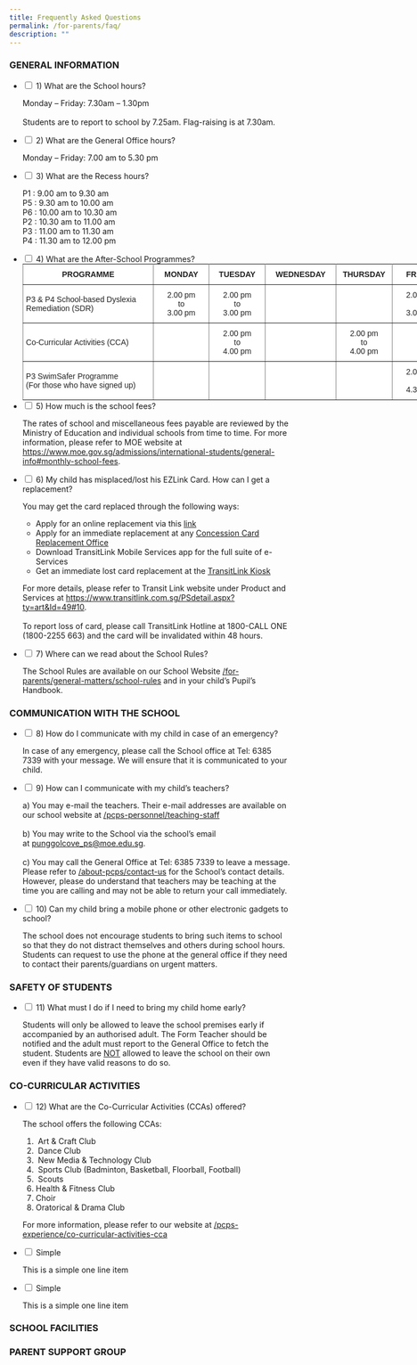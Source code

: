 ```yaml
---
title: Frequently Asked Questions
permalink: /for-parents/faq/
description: ""
---
```

### GENERAL INFORMATION

<ul class="jekyllcodex_accordion">
  <li>
    <input type="checkbox" id="accordion1">
    <label for="accordion1">1)        What are the School hours?</label>
    <div>
      <p>Monday – Friday: 7.30am – 1.30pm<br><br>Students are to report to school by 7.25am.  Flag-raising is at 7.30am.</p>
    </div>
	</li>
	<li>
    <input type="checkbox" id="accordion2">
    <label for="accordion2">2) What are the General Office hours?</label>
    <div>
      <p> Monday – Friday: 7.00 am to 5.30 pm
</p>
    </div>
	</li>
	<li>
    <input type="checkbox" id="accordion3">
    <label for="accordion3">3) What are the Recess hours?
</label>
    <div>
      <p>P1 : 9.00 am to 9.30 am<br>P5 : 9.30 am to 10.00 am<br> P6 : 10.00 am to 10.30 am<br>P2 : 10.30 am to 11.00 am<br> P3 : 11.00 am to 11.30 am<br>P4 : 11.30 am to 12.00 pm</p>
    </div>
	</li>
	<li>
    <input type="checkbox" id="accordion4">
    <label for="accordion4">4) What are the After-School Programmes?
</label>
    <div>
      <style type="text/css">
.tg  {border-collapse:collapse;border-spacing:0;margin:0px auto;}
.tg td{border-color:black;border-style:solid;border-width:1px;font-family:Arial, sans-serif;font-size:14px;
  overflow:hidden;padding:10px 5px;word-break:normal;}
.tg th{border-color:black;border-style:solid;border-width:1px;font-family:Arial, sans-serif;font-size:14px;
  font-weight:normal;overflow:hidden;padding:10px 5px;word-break:normal;}
.tg .tg-tlr8{background-color:#FFF;border-color:inherit;color:#222;font-style:italic;text-align:center;vertical-align:middle}
.tg .tg-3bno{background-color:#FFF;border-color:inherit;color:#222;font-weight:bold;text-align:center;vertical-align:middle}
.tg .tg-k81l{background-color:#FFF;border-color:inherit;color:#222;text-align:left;vertical-align:middle}
.tg .tg-gktn{background-color:#FFF;border-color:inherit;color:#222;text-align:center;vertical-align:middle}
</style>
<table class="tg" style="undefined;table-layout: fixed; width: 765px">
<colgroup>
<col style="width: 235px">
<col style="width: 100px">
<col style="width: 101px">
<col style="width: 127px">
<col style="width: 101px">
<col style="width: 101px">
</colgroup>
<tbody>
  <tr>
    <td class="tg-3bno">PROGRAMME</td>
    <td class="tg-3bno">MONDAY</td>
    <td class="tg-3bno">TUESDAY</td>
    <td class="tg-3bno">WEDNESDAY</td>
    <td class="tg-3bno">THURSDAY</td>
    <td class="tg-3bno">FRIDAY</td>
  </tr>
  <tr>
    <td class="tg-k81l">P3 <span style="background-color:transparent">&amp; P4 School-based Dyslexia Remediation (SDR)</span></td>
    <td class="tg-gktn">2.00 pm<br>to<br>3.00 pm</td>
    <td class="tg-gktn">2.00 pm<br>to<br>3.00 pm</td>
    <td class="tg-gktn"></td>
    <td class="tg-gktn"></td>
    <td class="tg-gktn">2.00 pm<br>to<br>3.00 pm</td>
  </tr>
  <tr>
    <td class="tg-k81l"><span style="background-color:transparent">Co-Curricular Activities (CCA)</span></td>
    <td class="tg-gktn"></td>
    <td class="tg-gktn">2.00 pm<br>to<br>4.00 pm<br></td>
    <td class="tg-gktn"></td>
    <td class="tg-gktn">2.00 pm<br>to<br>4.00 pm</td>
    <td class="tg-tlr8"></td>
  </tr>
  <tr>
    <td class="tg-k81l">P3 SwimSafer Programme<br>(For those who have signed up)</td>
    <td class="tg-gktn"></td>
    <td class="tg-gktn"></td>
    <td class="tg-gktn"></td>
    <td class="tg-gktn"></td>
    <td class="tg-gktn">2.00 pm<br>to<br>4.30 pm</td>
  </tr>
</tbody>
</table>
    </div>
	</li>
	<li>
    <input type="checkbox" id="accordion5">
    <label for="accordion5">5)        How much is the school fees?
</label>
    <div>
      <p>The rates of school and miscellaneous fees payable are reviewed by the Ministry of Education and individual schools from time to time. For more information, please refer to MOE website at <a href="https://www.moe.gov.sg/admissions/international-students/general-info#monthly-school-fees">https://www.moe.gov.sg/admissions/international-students/general-info#monthly-school-fees</a>.</p>
    </div>
	</li>
	<li>
    <input type="checkbox" id="accordion6">
    <label for="accordion6">6) My child has misplaced/lost his EZLink Card. How can I get a replacement?</label>
    <div>
      <p>You may get the card replaced through the following ways:</p>
<ul>
<li>Apply for an online replacement via this&nbsp;<a href="https://www.transitlink.com.sg/eservice/econcession/app_form1.php?app_type=2" target="_blank" rel="noopener">link</a></li>
<li>Apply for an immediate replacement at any&nbsp;<a href="https://www.transitlink.com.sg/PSdetail.aspx?ty=art&amp;Id=111" target="_blank" rel="noopener">Concession Card Replacement Office</a></li>
<li>Download TransitLink Mobile Services app for the full suite of e-Services</li>
<li>Get an immediate&nbsp;lost card replacement at the&nbsp;<a href="https://www.transitlink.com.sg/PSdetail.aspx?ty=cat&amp;Id=25" target="_blank" rel="noopener">TransitLink Kiosk</a></li>
</ul>
<p>For more details, please refer to Transit Link website under Product and Services at <a href="https://www.transitlink.com.sg/PSdetail.aspx?ty=art&amp;Id=49#10" target="_blank" rel="noopener">https://www.transitlink.com.sg/PSdetail.aspx?ty=art&amp;Id=49#10</a>. <br /><br />To report loss of card, please call TransitLink Hotline at 1800-CALL ONE (1800-2255 663) and the card will be invalidated within 48 hours.</p>
    </div>
	</li>
	<li>
    <input type="checkbox" id="accordion7">
    <label for="accordion7">7) Where can we read about the School Rules?</label>
    <div>
      <p>The School Rules are available on our School Website <a href="/for-parents/General-Matters/school-rules">/for-parents/general-matters/school-rules</a>&nbsp;and in your child&rsquo;s Pupil&rsquo;s Handbook.</p>
    </div>
	</li>
</ul>

### COMMUNICATION WITH THE SCHOOL

<ul class="jekyllcodex_accordion">
  <li>
    <input type="checkbox" id="accordion8">
    <label for="accordion8">8) How do I communicate with my child in case of an emergency?</label>
    <div>
      <p>In case of any emergency, please call the School office at Tel: 6385 7339 with your message. We will ensure that it is communicated to your child.</p>
    </div>
	</li>
	<li>
    <input type="checkbox" id="accordion9">
    <label for="accordion9">9) How can I communicate with my child’s teachers?</label>
    <div>
      <p>a) You may e-mail the teachers. Their e-mail addresses are available on our school website at <a href="/pcps-personnel/teaching-staff">/pcps-personnel/teaching-staff</a><br /><br />b) You may write to the School via the school&rsquo;s email at&nbsp;<a href="mailto:punggolcove_ps@moe.edu.sg">punggolcove_ps@moe.edu.sg</a>.<br /><br />c) You may call the General Office at Tel:&nbsp;6385 7339&nbsp;to leave a message. Please refer to <a href="/about-pcps/contact-us">/about-pcps/contact-us</a>&nbsp;for the School&rsquo;s contact details. However, please do understand that teachers may be teaching at the time you are calling and may not be able to return your call immediately.</p>
    </div>
	</li>
	<li>
    <input type="checkbox" id="accordion10">
    <label for="accordion10">10)    Can my child bring a mobile phone or other electronic gadgets to school?
</label>
    <div>
      <p>The school does not encourage students to bring such items to school so that they do not distract themselves and others during school hours. Students can request to use the phone at the general office if they need to contact their parents/guardians on urgent matters.</p>
    </div>
	</li>
</ul>

### SAFETY OF STUDENTS

<ul class="jekyllcodex_accordion">
  <li>
    <input type="checkbox" id="accordion11">
    <label for="accordion11">11) What must I do if I need to bring my child home early?</label>
    <div>
      <p>Students will only be allowed to leave the school premises early if accompanied by an authorised adult. The Form Teacher should be notified and the adult must report to the General Office to fetch the student. Students are <u>NOT</u> allowed to leave the school on their own even if they have valid reasons to do so.</p>
    </div>
	</li>  
</ul>



### CO-CURRICULAR ACTIVITIES


<ul class="jekyllcodex_accordion">
  <li>
    <input type="checkbox" id="accordion12">
    <label for="accordion12">12) What are the Co-Curricular Activities (CCAs) offered?</label>
    <div>
      <p>The school offers the following CCAs:</p>
<ol>
<li>&nbsp;Art &amp; Craft Club</li>
<li>&nbsp;Dance Club</li>
<li>&nbsp;New Media &amp; Technology Club</li>
<li>&nbsp;Sports Club (Badminton, Basketball, Floorball, Football)</li>
<li>&nbsp;Scouts</li>
<li>Health &amp; Fitness Club</li>
<li>Choir</li>
<li>Oratorical &amp; Drama Club</li>
</ol>
<p>For more information, please refer to our website at&nbsp;<a href="/pcps-experience/Co-Curricular-Activities/cca/">/pcps-experience/co-curricular-activities-cca</a></p>
    </div>
	</li>  
	<li>
    <input type="checkbox" id="accordion13">
    <label for="accordion13">Simple</label>
    <div>
      <p>This is a simple one line item</p>
    </div>
	</li>  
	<li>
    <input type="checkbox" id="accordion14">
    <label for="accordion14">Simple</label>
    <div>
      <p>This is a simple one line item</p>
    </div>
	</li>  
</ul>




### SCHOOL FACILITIES


### PARENT SUPPORT GROUP